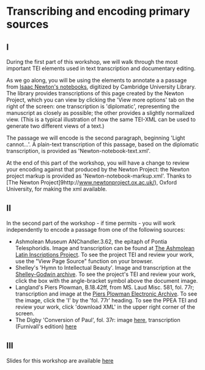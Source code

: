 # Transcribing and encoding primary sources

## I

During the first part of this workshop, we will walk through the most important TEI elements used in text transcription and documentary editing. 

As we go along, you will be using the elements to annotate a a passage from [Isaac Newton's notebooks](http://cudl.lib.cam.ac.uk/view/MS-ADD-03996/210), digitized by Cambridge University Library. 
The library provides transcriptions of this page created by the Newton Project, which you can view by clicking the 'View more options' tab on the right of the screen: one transcription is 'diplomatic', 
representing the manuscript as closely as possible; the other provides a slightly normalized view. (This is a typical illustration of how the same TEI-XML can be used to generate two different views of a text.)

The passage we will encode is the second paragraph, beginning 'Light cannot...'. A plain-text transcription of this passage, based on the diplomatic transcription, is provided as 'Newton-notebook-text.xml'. 

At the end of this part of the workshop, you will have a change to review your encoding against that produced by the Newton Project: the Newton project markup is provided as 'Newton-notebook-markup.xml'. Thanks to [The Newton Project]9http://www.newtonproject.ox.ac.uk/), Oxford University, for making the xml available.

## II

In the second part of the workshop - if time permits - you will work independently to encode a passage from one of the following sources:

- Ashmolean Museum ANChandler.3.62, the epitaph of Pontia Telesphoridis. Image and transcription can be found at [The Ashmolean Latin Inscriptions Project](http://latininscriptions.ashmus.ox.ac.uk/xml/AN_Chandler_3_62.xml). To see the project TEI and review your work, use the "View Page Source" function on your browser.
- Shelley's 'Hymn to Intellectual Beauty'. Image and transcription at the [Shelley-Godwin archive](http://shelleygodwinarchive.org/sc/bl/hymn_to_intellectual_beauty/#/p1). To see the project's TEI and review your work, click the box with the angle-bracket symbol above the document image.
- Langland's Piers Plowman, B.18.42ff, from MS. Laud Misc. 581, fol. 77r; transcription and image at the [Piers Plowman Electronic Archive](http://piers.chass.ncsu.edu/texts/L/18?view=all#77r). To see the image, click the 'I' by the 'fol. 77r' heading. To see the PPEA TEI and review your work, click 'download XML' in the upper right corner of the screen.
- The Digby 'Conversion of Paul', fol. 37r: image [here](https://iiif.bodleian.ox.ac.uk/iiif/viewer/4028b70a-83d5-4192-857d-3b6c2ffd021a#?c=0&m=0&s=0&cv=71&r=0&xywh=-60%2C-1%2C2439%2C3072), transcription (Furnivall's edition) [here](https://archive.org/stream/digbyplayswitha00furngoog#page/n71/mode/1up) 

## III

Slides for this workshop are available [here](https://drive.google.com/file/d/1tTzFQOSXJme5V25rXulrRHAZQ4DmfZVV/view?usp=sharing)